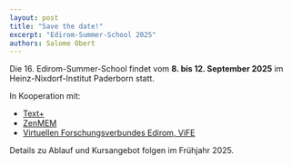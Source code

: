 ```yaml
---
layout: post
title: "Save the date!"
excerpt: "Edirom-Summer-School 2025"
authors: Salome Obert
---
```


Die 16. Edirom-Summer-School findet vom **8. bis 12. September 2025** im Heinz-Nixdorf-Institut Paderborn statt.


In Kooperation mit:
- [Text+](https://www.text-plus.org)
- [ZenMEM](https://zenmem.de)
- [Virtuellen Forschungsverbundes Edirom, ViFE](https://edirom.de)


Details zu Ablauf und Kursangebot folgen im Frühjahr 2025.